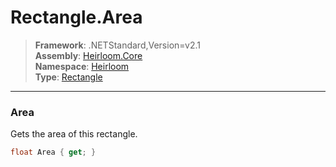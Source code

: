 # Rectangle.Area

> **Framework**: .NETStandard,Version=v2.1  
> **Assembly**: [Heirloom.Core][0]  
> **Namespace**: [Heirloom][0]  
> **Type**: [Rectangle][1]

--------------------------------------------------------------------------------

### Area

Gets the area of this rectangle.

```cs
float Area { get; }
```

[0]: ../Heirloom.Core.md
[1]: Heirloom.Rectangle.md
